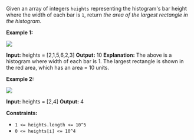 Given an array of integers  `heights`  representing the histogram's bar height where the width of each bar is  `1`, return  _the area of the largest rectangle in the histogram_.

**Example 1:**

![](https://assets.leetcode.com/uploads/2021/01/04/histogram.jpg)

**Input:** heights = [2,1,5,6,2,3]
**Output:** 10
**Explanation:** The above is a histogram where width of each bar is 1.
The largest rectangle is shown in the red area, which has an area = 10 units.

**Example 2:**

![](https://assets.leetcode.com/uploads/2021/01/04/histogram-1.jpg)

**Input:** heights = [2,4]
**Output:** 4

**Constraints:**

-   `1 <= heights.length <= 10^5`
-   `0 <= heights[i] <= 10^4`